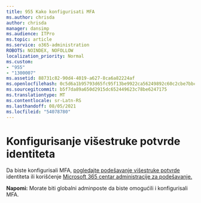 ```yaml
---
title: 955 Kako konfigurisati MFA
ms.author: chrisda
author: chrisda
manager: dansimp
ms.audience: ITPro
ms.topic: article
ms.service: o365-administration
ROBOTS: NOINDEX, NOFOLLOW
localization_priority: Normal
ms.custom:
- "955"
- "1300007"
ms.assetid: 88731c82-90d4-4019-a627-8ca6a82224af
ms.openlocfilehash: 0c5d6a1b95793d65fc95f13be9922ca56249892c60c2cbe7bbcbc962f25f7d07
ms.sourcegitcommit: b5f7da89a650d2915dc652449623c78be6247175
ms.translationtype: MT
ms.contentlocale: sr-Latn-RS
ms.lasthandoff: 08/05/2021
ms.locfileid: "54078780"
---
```

# <a name="configure-multifactor-authentication"></a>Konfigurisanje višestruke potvrde identiteta

Da biste konfigurisali MFA, [pogledajte podešavanje višestruke potvrde](/microsoft-365/admin/security-and-compliance/set-up-multi-factor-authentication) identiteta ili korišćenje [Microsoft 365 centar administracije za podešavanje.](https://admin.microsoft.com/AdminPortal/Home?ref=/modernonboarding/mfasetupguide)

**Napomi:** Morate biti globalni adminposte da biste omogućili i konfigurisali MFA.
